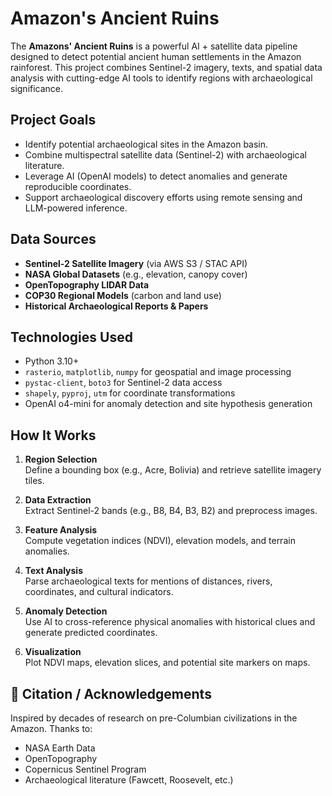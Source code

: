 # Amazon's Ancient Ruins

The **Amazons' Ancient Ruins** is a powerful AI + satellite data pipeline designed to detect potential ancient human settlements in the Amazon rainforest. This project combines Sentinel-2 imagery, texts, and spatial data analysis with cutting-edge AI tools to identify regions with archaeological significance.



## Project Goals

- Identify potential archaeological sites in the Amazon basin.
- Combine multispectral satellite data (Sentinel-2) with archaeological literature.
- Leverage AI (OpenAI models) to detect anomalies and generate reproducible coordinates.
- Support archaeological discovery efforts using remote sensing and LLM-powered inference.



## Data Sources

- **Sentinel-2 Satellite Imagery** (via AWS S3 / STAC API)
- **NASA Global Datasets** (e.g., elevation, canopy cover)
- **OpenTopography LIDAR Data**
- **COP30 Regional Models** (carbon and land use)
- **Historical Archaeological Reports & Papers**



## Technologies Used

- Python 3.10+
- `rasterio`, `matplotlib`, `numpy` for geospatial and image processing
- `pystac-client`, `boto3` for Sentinel-2 data access
- `shapely`, `pyproj`, `utm` for coordinate transformations
- OpenAI o4-mini for anomaly detection and site hypothesis generation



## How It Works

1. **Region Selection**  
   Define a bounding box (e.g., Acre, Bolivia) and retrieve satellite imagery tiles.

2. **Data Extraction**  
   Extract Sentinel-2 bands (e.g., B8, B4, B3, B2) and preprocess images.

3. **Feature Analysis**  
   Compute vegetation indices (NDVI), elevation models, and terrain anomalies.

4. **Text Analysis**  
   Parse archaeological texts for mentions of distances, rivers, coordinates, and cultural indicators.

5. **Anomaly Detection**  
   Use AI to cross-reference physical anomalies with historical clues and generate predicted coordinates.

6. **Visualization**  
   Plot NDVI maps, elevation slices, and potential site markers on maps.



## 📖 Citation / Acknowledgements

Inspired by decades of research on pre-Columbian civilizations in the Amazon. Thanks to:

- NASA Earth Data
- OpenTopography
- Copernicus Sentinel Program
- Archaeological literature (Fawcett, Roosevelt, etc.)
